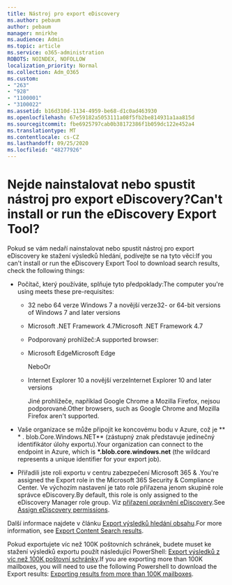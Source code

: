 ```yaml
---
title: Nástroj pro export eDiscovery
ms.author: pebaum
author: pebaum
manager: mnirkhe
ms.audience: Admin
ms.topic: article
ms.service: o365-administration
ROBOTS: NOINDEX, NOFOLLOW
localization_priority: Normal
ms.collection: Adm_O365
ms.custom:
- "263"
- "928"
- "1100001"
- "3100022"
ms.assetid: b16d310d-1134-4959-be68-d1c0ad463930
ms.openlocfilehash: 67e59182a5053111a08f5fb2be814931a1aa815d
ms.sourcegitcommit: fbe6925797cab0b38172386f1b059dc122e452a4
ms.translationtype: MT
ms.contentlocale: cs-CZ
ms.lasthandoff: 09/25/2020
ms.locfileid: "48277926"
---
```

# <a name="cant-install-or-run-the-ediscovery-export-tool"></a><span data-ttu-id="0ac46-102">Nejde nainstalovat nebo spustit nástroj pro export eDiscovery?</span><span class="sxs-lookup"><span data-stu-id="0ac46-102">Can't install or run the eDiscovery Export Tool?</span></span>

<span data-ttu-id="0ac46-103">Pokud se vám nedaří nainstalovat nebo spustit nástroj pro export eDiscovery ke stažení výsledků hledání, podívejte se na tyto věci:</span><span class="sxs-lookup"><span data-stu-id="0ac46-103">If you can't install or run the eDiscovery Export Tool to download search results, check the following things:</span></span>
  
- <span data-ttu-id="0ac46-104">Počítač, který používáte, splňuje tyto předpoklady:</span><span class="sxs-lookup"><span data-stu-id="0ac46-104">The computer you're using meets these pre-requisites:</span></span>

  - <span data-ttu-id="0ac46-105">32 nebo 64 verze Windows 7 a novější verze</span><span class="sxs-lookup"><span data-stu-id="0ac46-105">32- or 64-bit versions of Windows 7 and later versions</span></span>

  - <span data-ttu-id="0ac46-106">Microsoft .NET Framework 4.7</span><span class="sxs-lookup"><span data-stu-id="0ac46-106">Microsoft .NET Framework 4.7</span></span>

  - <span data-ttu-id="0ac46-107">Podporovaný prohlížeč:</span><span class="sxs-lookup"><span data-stu-id="0ac46-107">A supported browser:</span></span>

  - <span data-ttu-id="0ac46-108">Microsoft Edge</span><span class="sxs-lookup"><span data-stu-id="0ac46-108">Microsoft Edge</span></span>

    <span data-ttu-id="0ac46-109">Nebo</span><span class="sxs-lookup"><span data-stu-id="0ac46-109">Or</span></span>

  - <span data-ttu-id="0ac46-110">Internet Explorer 10 a novější verze</span><span class="sxs-lookup"><span data-stu-id="0ac46-110">Internet Explorer 10 and later versions</span></span>

    <span data-ttu-id="0ac46-111">Jiné prohlížeče, například Google Chrome a Mozilla Firefox, nejsou podporované.</span><span class="sxs-lookup"><span data-stu-id="0ac46-111">Other browsers, such as Google Chrome and Mozilla Firefox aren't supported.</span></span>

- <span data-ttu-id="0ac46-112">Vaše organizace se může připojit ke koncovému bodu v Azure, což je \*\* \* . blob.Core.Windows.NET\*\* (zástupný znak představuje jedinečný identifikátor úlohy exportu).</span><span class="sxs-lookup"><span data-stu-id="0ac46-112">Your organization can connect to the endpoint in Azure, which is **\*.blob.core.windows.net** (the wildcard represents a unique identifier for your export job).</span></span>

- <span data-ttu-id="0ac46-113">Přiřadili jste roli exportu v centru zabezpečení Microsoft 365 &amp; .</span><span class="sxs-lookup"><span data-stu-id="0ac46-113">You're assigned the Export role in the Microsoft 365 Security &amp; Compliance Center.</span></span> <span data-ttu-id="0ac46-114">Ve výchozím nastavení je tato role přiřazena jenom skupině role správce eDiscovery.</span><span class="sxs-lookup"><span data-stu-id="0ac46-114">By default, this role is only assigned to the eDiscovery Manager role group.</span></span> <span data-ttu-id="0ac46-115">Viz [přiřazení oprávnění eDiscovery](https://docs.microsoft.com/microsoft-365/compliance/assign-ediscovery-permissions).</span><span class="sxs-lookup"><span data-stu-id="0ac46-115">See [Assign eDiscovery permissions](https://docs.microsoft.com/microsoft-365/compliance/assign-ediscovery-permissions).</span></span>

<span data-ttu-id="0ac46-116">Další informace najdete v článku [Export výsledků hledání obsahu](https://docs.microsoft.com/microsoft-365/compliance/export-search-results).</span><span class="sxs-lookup"><span data-stu-id="0ac46-116">For more information, see [Export Content Search results](https://docs.microsoft.com/microsoft-365/compliance/export-search-results).</span></span>

<span data-ttu-id="0ac46-117">Pokud exportujete víc než 100K poštovních schránek, budete muset ke stažení výsledků exportu použít následující PowerShell:  [Export výsledků z víc než 100K poštovní schránky](https://docs.microsoft.com/microsoft-365/compliance/export-search-results?view=o365-worldwide%23exporting-results-from-more-than-100000-mailboxes).</span><span class="sxs-lookup"><span data-stu-id="0ac46-117">If you are exporting more than 100K mailboxes, you will need to use the following Powershell to download the Export results:  [Exporting results from more than 100K mailboxes](https://docs.microsoft.com/microsoft-365/compliance/export-search-results?view=o365-worldwide%23exporting-results-from-more-than-100000-mailboxes).</span></span>